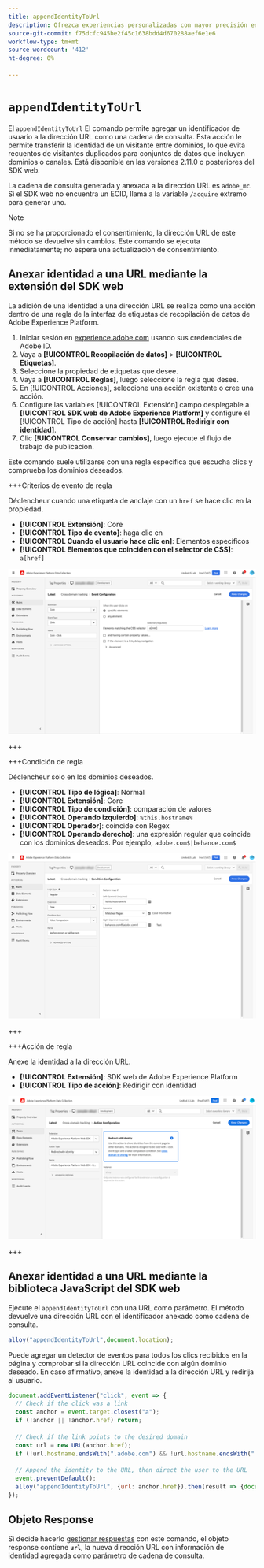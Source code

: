 ```yaml
---
title: appendIdentityToUrl
description: Ofrezca experiencias personalizadas con mayor precisión entre aplicaciones, sitios web y dominios cruzados.
source-git-commit: f75dcfc945be2f45c1638bdd4d670288aef6e1e6
workflow-type: tm+mt
source-wordcount: '412'
ht-degree: 0%

---
```


# `appendIdentityToUrl`

El `appendIdentityToUrl` El comando permite agregar un identificador de usuario a la dirección URL como una cadena de consulta. Esta acción le permite transferir la identidad de un visitante entre dominios, lo que evita recuentos de visitantes duplicados para conjuntos de datos que incluyen dominios o canales. Está disponible en las versiones 2.11.0 o posteriores del SDK web.

La cadena de consulta generada y anexada a la dirección URL es `adobe_mc`. Si el SDK web no encuentra un ECID, llama a la variable `/acquire` extremo para generar uno.

>[!NOTE]
>
>Si no se ha proporcionado el consentimiento, la dirección URL de este método se devuelve sin cambios. Este comando se ejecuta inmediatamente; no espera una actualización de consentimiento.

## Anexar identidad a una URL mediante la extensión del SDK web

La adición de una identidad a una dirección URL se realiza como una acción dentro de una regla de la interfaz de etiquetas de recopilación de datos de Adobe Experience Platform.

1. Iniciar sesión en [experience.adobe.com](https://experience.adobe.com) usando sus credenciales de Adobe ID.
1. Vaya a **[!UICONTROL Recopilación de datos]** > **[!UICONTROL Etiquetas]**.
1. Seleccione la propiedad de etiquetas que desee.
1. Vaya a **[!UICONTROL Reglas]**, luego seleccione la regla que desee.
1. En [!UICONTROL Acciones], seleccione una acción existente o cree una acción.
1. Configure las variables [!UICONTROL Extensión] campo desplegable a **[!UICONTROL SDK web de Adobe Experience Platform]** y configure el [!UICONTROL Tipo de acción] hasta **[!UICONTROL Redirigir con identidad]**.
1. Clic **[!UICONTROL Conservar cambios]**, luego ejecute el flujo de trabajo de publicación.

Este comando suele utilizarse con una regla específica que escucha clics y comprueba los dominios deseados.

+++Criterios de evento de regla

Déclencheur cuando una etiqueta de anclaje con un `href` se hace clic en la propiedad.

* **[!UICONTROL Extensión]**: Core
* **[!UICONTROL Tipo de evento]**: haga clic en
* **[!UICONTROL Cuando el usuario hace clic en]**: Elementos específicos
* **[!UICONTROL Elementos que coinciden con el selector de CSS]**: `a[href]`

![Evento de regla](../assets/id-sharing-event-configuration.png)

+++

+++Condición de regla

Déclencheur solo en los dominios deseados.

* **[!UICONTROL Tipo de lógica]**: Normal
* **[!UICONTROL Extensión]**: Core
* **[!UICONTROL Tipo de condición]**: comparación de valores
* **[!UICONTROL Operando izquierdo]**: `%this.hostname%`
* **[!UICONTROL Operador]**: coincide con Regex
* **[!UICONTROL Operando derecho]**: una expresión regular que coincide con los dominios deseados. Por ejemplo, `adobe.com$|behance.com$`

![Condición de regla](../assets/id-sharing-condition-configuration.png)

+++

+++Acción de regla

Anexe la identidad a la dirección URL.

* **[!UICONTROL Extensión]**: SDK web de Adobe Experience Platform
* **[!UICONTROL Tipo de acción]**: Redirigir con identidad

![Acción de regla](../assets/id-sharing-action-configuration.png)

+++

## Anexar identidad a una URL mediante la biblioteca JavaScript del SDK web

Ejecute el `appendIdentityToUrl` con una URL como parámetro. El método devuelve una dirección URL con el identificador anexado como cadena de consulta.

```js
alloy("appendIdentityToUrl",document.location);
```

Puede agregar un detector de eventos para todos los clics recibidos en la página y comprobar si la dirección URL coincide con algún dominio deseado. En caso afirmativo, anexe la identidad a la dirección URL y redirija al usuario.

```js
document.addEventListener("click", event => {
  // Check if the click was a link
  const anchor = event.target.closest("a");
  if (!anchor || !anchor.href) return;

  // Check if the link points to the desired domain
  const url = new URL(anchor.href);
  if (!url.hostname.endsWith(".adobe.com") && !url.hostname.endsWith(".behance.com")) return;

  // Append the identity to the URL, then direct the user to the URL
  event.preventDefault();
  alloy("appendIdentityToUrl", {url: anchor.href}).then(result => {document.location = result.url;});
});
```

## Objeto Response

Si decide hacerlo [gestionar respuestas](command-responses.md) con este comando, el objeto response contiene **`url`**, la nueva dirección URL con información de identidad agregada como parámetro de cadena de consulta.
